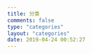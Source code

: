 ```yaml
---
title: 分类
comments: false
type: "categories"
layout: "categories"
date: 2019-04-24 00:52:27
---
```

